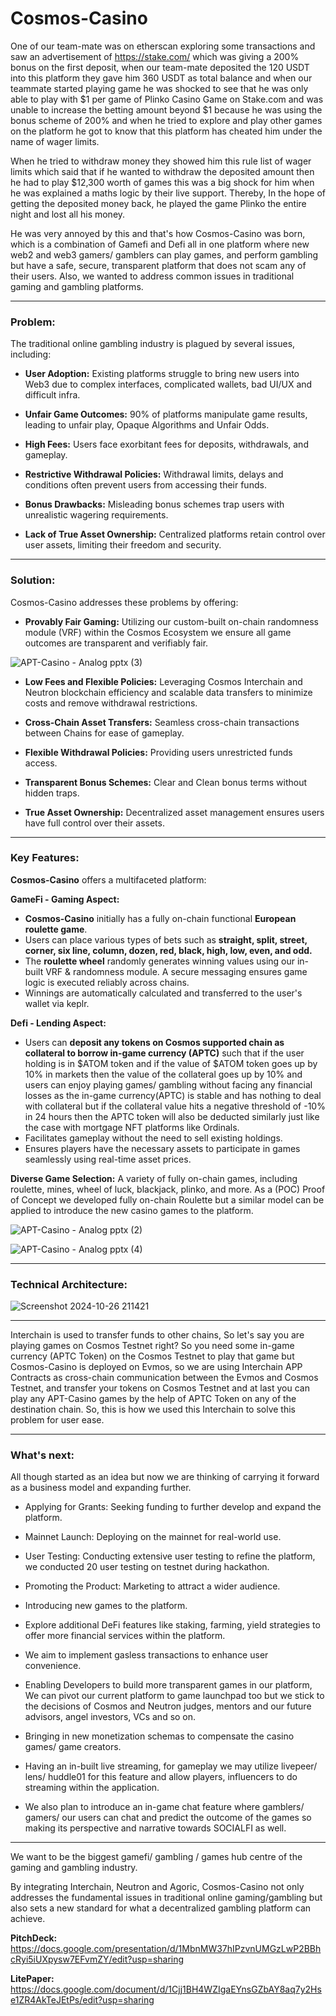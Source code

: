 # Cosmos-Casino

One of our team-mate was on etherscan exploring some transactions and saw an advertisement of https://stake.com/ which was giving a 200% bonus on the first deposit, when our team-mate deposited the 120 USDT into this platform they gave him 360 USDT as total balance and when our teammate started playing game he was shocked to see that he was only able to play with $1 per game of Plinko Casino Game on Stake.com and was unable to increase the betting amount beyond $1 because he was using the bonus scheme of 200% and when he tried to explore and play other games on the platform he got to know that this platform has cheated him under the name of wager limits.

When he tried to withdraw money they showed him this rule list of wager limits which said that if he wanted to withdraw the deposited amount then he had to play $12,300 worth of games this was a big shock for him when he was explained a maths logic by their live support. Thereby, In the hope of getting the deposited money back, he played the game Plinko the entire night and lost all his money.

He was very annoyed by this and that's how Cosmos-Casino was born, which is a combination of Gamefi and Defi all in one platform where new web2 and web3 gamers/ gamblers can play games, and perform gambling but have a safe, secure, transparent platform that does not scam any of their users. Also, we wanted to address common issues in traditional gaming and gambling platforms.

---

### Problem:
The traditional online gambling industry is plagued by several issues, including:
- **User Adoption:** Existing platforms struggle to bring new users into Web3 due to complex interfaces, complicated wallets, bad UI/UX and difficult infra.

- **Unfair Game Outcomes:** 90% of platforms manipulate game results, leading to unfair play, Opaque Algorithms and Unfair Odds.

- **High Fees:** Users face exorbitant fees for deposits, withdrawals, and gameplay.

- **Restrictive Withdrawal Policies:** Withdrawal limits, delays and conditions often prevent users from accessing their funds.

- **Bonus Drawbacks:** Misleading bonus schemes trap users with unrealistic wagering requirements.

- **Lack of True Asset Ownership:** Centralized platforms retain control over user assets, limiting their freedom and security.

---

### Solution:
 Cosmos-Casino addresses these problems by offering:
- **Provably Fair Gaming:** Utilizing our custom-built on-chain randomness module (VRF) within the Cosmos Ecosystem we ensure all game outcomes are transparent and verifiably fair.

![APT-Casino - Analog pptx (3)](https://github.com/user-attachments/assets/5e9ad93d-c2ab-4ebf-b4cd-05d349a9744b)

- **Low Fees and Flexible Policies:** Leveraging Cosmos Interchain and Neutron blockchain efficiency and scalable data transfers to minimize costs and remove withdrawal restrictions.

- **Cross-Chain Asset Transfers:** Seamless cross-chain transactions between Chains for ease of gameplay.

- **Flexible Withdrawal Policies:** Providing users unrestricted funds access.

- **Transparent Bonus Schemes:** Clear and Clean bonus terms without hidden traps.

- **True Asset Ownership:** Decentralized asset management ensures users have full control over their assets.

---

### Key Features:
**Cosmos-Casino** offers a multifaceted platform:

**GameFi - Gaming Aspect:**
- **Cosmos-Casino** initially has a fully on-chain functional **European roulette game**.
- Users can place various types of bets such as **straight, split, street, corner, six line, column, dozen, red, black, high, low, even, and odd.**
- The **roulette wheel** randomly generates winning values using our in-built VRF & randomness module. A secure messaging ensures game logic is executed reliably across chains.
- Winnings are automatically calculated and transferred to the user's wallet via keplr.

**Defi - Lending Aspect:**
- Users can **deposit any tokens on Cosmos supported chain as collateral to borrow in-game currency (APTC)** such that if the user holding is in $ATOM token and if the value of $ATOM token goes up by 10% in markets then the value of the collateral goes up by 10% and users can enjoy playing games/ gambling without facing any financial losses as the in-game currency(APTC) is stable and has nothing to deal with collateral but if the collateral value hits a negative threshold of -10% in 24 hours then the APTC token will also be deducted similarly just like the case with mortgage NFT platforms like Ordinals.
- Facilitates gameplay without the need to sell existing holdings.
- Ensures players have the necessary assets to participate in games seamlessly using real-time asset prices.

**Diverse Game Selection:** A variety of fully on-chain games, including roulette, mines, wheel of luck, blackjack, plinko, and more. As a (POC) Proof of Concept we developed fully on-chain Roulette but a similar model can be applied to introduce the new casino games to the platform.

![APT-Casino - Analog pptx (2)](https://github.com/user-attachments/assets/51139e0b-bf3c-4e60-b683-e6b40747e9c5)

![APT-Casino - Analog pptx (4)](https://github.com/user-attachments/assets/bbe173c3-f1f4-47a5-86f8-082eda71939a)

---

### Technical Architecture:

![Screenshot 2024-10-26 211421](https://github.com/user-attachments/assets/e7d0ce14-cf00-427d-b09f-8fc0762c420e)

---

Interchain is used to transfer funds to other chains, So let's say you are playing games on Cosmos Testnet right? So you need some in-game currency (APTC Token) on the Cosmos Testnet to play that game but Cosmos-Casino is deployed on Evmos, so we are using Interchain APP Contracts as cross-chain communication between the Evmos and Cosmos Testnet, and transfer your tokens on Cosmos Testnet and at last you can play any APT-Casino games by the help of APTC Token on any of the destination chain. So, this is how we used this Interchain to solve this problem for user ease.

---

### What's next:
All though started as an idea but now we are thinking of carrying it forward as a business model and expanding further.

- Applying for Grants: Seeking funding to further develop and expand the platform.

- Mainnet Launch: Deploying on the mainnet for real-world use.

- User Testing: Conducting extensive user testing to refine the platform, we conducted 20 user testing on testnet during hackathon.

- Promoting the Product: Marketing to attract a wider audience.

- Introducing new games to the platform.

- Explore additional DeFi features like staking, farming, yield strategies to offer more financial services within the platform.

- We aim to implement gasless transactions to enhance user convenience.

- Enabling Developers to build more transparent games in our platform, We can pivot our current platform to game launchpad too but we stick to the decisions of Cosmos and Neutron judges, mentors and our future advisors, angel investors, VCs and so on.

- Bringing in new monetization schemas to compensate the casino games/ game creators.

- Having an in-built live streaming, for gameplay we may utilize livepeer/ lens/ huddle01 for this feature and allow players, influencers to do streaming within the application.

- We also plan to introduce an in-game chat feature where gamblers/ gamers/ our users can chat and predict the outcome of the games so making its perspective and narrative towards SOCIALFI as well.

---

We want to be the biggest gamefi/ gambling / games hub centre of the gaming and gambling industry.

By integrating Interchain, Neutron and Agoric, Cosmos-Casino not only addresses the fundamental issues in traditional online gaming/gambling but also sets a new standard for what a decentralized gambling platform can achieve.

**PitchDeck:** https://docs.google.com/presentation/d/1MbnMW37hIPzvnUMGzLwP2BBhcRyi5iUXpysw7EFvmZY/edit?usp=sharing

**LitePaper:** https://docs.google.com/document/d/1Cjj1BH4WZIgaEYnsGZbAY8aq7y2Hse1ZR4AkTeJEtPs/edit?usp=sharing 
